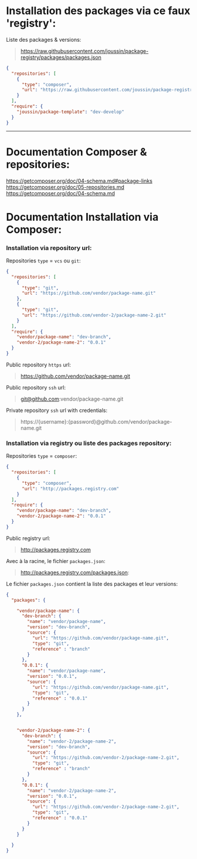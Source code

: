 

# Installation des packages via ce faux 'registry':

Liste des packages & versions:

> https://raw.githubusercontent.com/joussin/package-registry/packages/packages.json

````json
{
  "repositories": [
    {
      "type": "composer",
      "url": "https://raw.githubusercontent.com/joussin/package-registry/packages/"
    }
  ],
  "require": {
    "joussin/package-template": "dev-develop"
  }
}
````



---


# Documentation Composer & repositories:

https://getcomposer.org/doc/04-schema.md#package-links
https://getcomposer.org/doc/05-repositories.md
https://getcomposer.org/doc/04-schema.md



# Documentation Installation via Composer:


### Installation via repository url: 

Repositories `type` = `vcs` ou `git`:
````json
{
  "repositories": [
    {
      "type": "git",
      "url": "https://github.com/vendor/package-name.git"
    },
    {
      "type": "git",
      "url": "https://github.com/vendor-2/package-name-2.git"
    }
  ],
  "require": {
    "vendor/package-name": "dev-branch",
    "vendor-2/package-name-2": "0.0.1"
  }
}
````

Public repository `https` url:
> https://github.com/vendor/package-name.git

Public repository `ssh` url:
> git@github.com:vendor/package-name.git

Private repository `ssh` url with credentials:
> https://{username}:{password}@github.com/vendor/package-name.git


### Installation via registry ou liste des packages repository: 


Repositories `type` = `composer`:
````json
{
  "repositories": [
    {
      "type": "composer",
      "url": "http://packages.registry.com"
    }
  ],
  "require": {
    "vendor/package-name": "dev-branch",
    "vendor-2/package-name-2": "0.0.1"
  }
}
````

Public registry url:
> http://packages.registry.com


Avec à la racine, le fichier `packages.json`:
> http://packages.registry.com/packages.json:

Le fichier `packages.json` contient la liste des packages et leur versions:
````json
{
  "packages": {

    "vendor/package-name": {
      "dev-branch": {
        "name": "vendor/package-name",
        "version": "dev-branch",
        "source": {
          "url": "https://github.com/vendor/package-name.git",
          "type": "git",
          "reference" : "branch"
        }
      },
      "0.0.1": {
        "name": "vendor/package-name",
        "version": "0.0.1",
        "source": {
          "url": "https://github.com/vendor/package-name.git",
          "type": "git",
          "reference" : "0.0.1"
        }
      }
    },


    "vendor-2/package-name-2": {
      "dev-branch": {
        "name": "vendor-2/package-name-2",
        "version": "dev-branch",
        "source": {
          "url": "https://github.com/vendor-2/package-name-2.git",
          "type": "git",
          "reference" : "branch"
        }
      },
      "0.0.1": {
        "name": "vendor-2/package-name-2",
        "version": "0.0.1",
        "source": {
          "url": "https://github.com/vendor-2/package-name-2.git",
          "type": "git",
          "reference" : "0.0.1"
        }
      }
    }
    
  }
}
````
